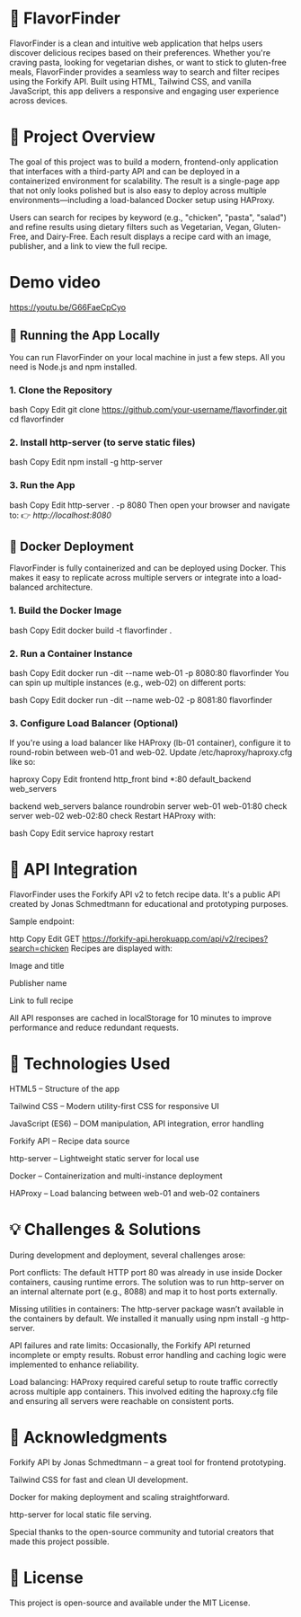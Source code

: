 # 🍲 FlavorFinder
FlavorFinder is a clean and intuitive web application that helps users discover delicious recipes based on their preferences. Whether you're craving pasta, looking for vegetarian dishes, or want to stick to gluten-free meals, FlavorFinder provides a seamless way to search and filter recipes using the Forkify API. Built using HTML, Tailwind CSS, and vanilla JavaScript, this app delivers a responsive and engaging user experience across devices.

# 🧠 Project Overview
The goal of this project was to build a modern, frontend-only application that interfaces with a third-party API and can be deployed in a containerized environment for scalability. The result is a single-page app that not only looks polished but is also easy to deploy across multiple environments—including a load-balanced Docker setup using HAProxy.

Users can search for recipes by keyword (e.g., "chicken", "pasta", "salad") and refine results using dietary filters such as Vegetarian, Vegan, Gluten-Free, and Dairy-Free. Each result displays a recipe card with an image, publisher, and a link to view the full recipe.

# Demo video
https://youtu.be/G66FaeCpCyo

## 🚀 Running the App Locally
You can run FlavorFinder on your local machine in just a few steps. All you need is Node.js and npm installed.

### 1. Clone the Repository
bash
Copy
Edit
git clone https://github.com/your-username/flavorfinder.git
cd flavorfinder
### 2. Install http-server (to serve static files)
bash
Copy
Edit
npm install -g http-server
### 3. Run the App
bash
Copy
Edit
http-server . -p 8080
Then open your browser and navigate to:
👉 *http://localhost:8080*

## 🐳 Docker Deployment
FlavorFinder is fully containerized and can be deployed using Docker. This makes it easy to replicate across multiple servers or integrate into a load-balanced architecture.

### 1. Build the Docker Image
bash
Copy
Edit
docker build -t flavorfinder .
### 2. Run a Container Instance
bash
Copy
Edit
docker run -dit --name web-01 -p 8080:80 flavorfinder
You can spin up multiple instances (e.g., web-02) on different ports:

bash
Copy
Edit
docker run -dit --name web-02 -p 8081:80 flavorfinder
### 3. Configure Load Balancer (Optional)
If you're using a load balancer like HAProxy (lb-01 container), configure it to round-robin between web-01 and web-02. Update /etc/haproxy/haproxy.cfg like so:

haproxy
Copy
Edit
frontend http_front
    bind *:80
    default_backend web_servers

backend web_servers
    balance roundrobin
    server web-01 web-01:80 check
    server web-02 web-02:80 check
Restart HAProxy with:

bash
Copy
Edit
service haproxy restart
# 🔌 API Integration
FlavorFinder uses the Forkify API v2 to fetch recipe data. It's a public API created by Jonas Schmedtmann for educational and prototyping purposes.

Sample endpoint:

http
Copy
Edit
GET https://forkify-api.herokuapp.com/api/v2/recipes?search=chicken
Recipes are displayed with:

Image and title

Publisher name

Link to full recipe

All API responses are cached in localStorage for 10 minutes to improve performance and reduce redundant requests.

# 🧱 Technologies Used
HTML5 – Structure of the app

Tailwind CSS – Modern utility-first CSS for responsive UI

JavaScript (ES6) – DOM manipulation, API integration, error handling

Forkify API – Recipe data source

http-server – Lightweight static server for local use

Docker – Containerization and multi-instance deployment

HAProxy – Load balancing between web-01 and web-02 containers

# 💡 Challenges & Solutions
During development and deployment, several challenges arose:

Port conflicts: The default HTTP port 80 was already in use inside Docker containers, causing runtime errors. The solution was to run http-server on an internal alternate port (e.g., 8088) and map it to host ports externally.

Missing utilities in containers: The http-server package wasn’t available in the containers by default. We installed it manually using npm install -g http-server.

API failures and rate limits: Occasionally, the Forkify API returned incomplete or empty results. Robust error handling and caching logic were implemented to enhance reliability.

Load balancing: HAProxy required careful setup to route traffic correctly across multiple app containers. This involved editing the haproxy.cfg file and ensuring all servers were reachable on consistent ports.

# 🙏 Acknowledgments
Forkify API by Jonas Schmedtmann – a great tool for frontend prototyping.

Tailwind CSS for fast and clean UI development.

Docker for making deployment and scaling straightforward.

http-server for local static file serving.

Special thanks to the open-source community and tutorial creators that made this project possible.

# 📄 License
This project is open-source and available under the MIT License.

